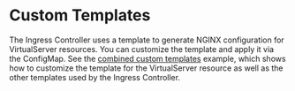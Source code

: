 # Custom Templates

The Ingress Controller uses a template to generate NGINX configuration for VirtualServer resources. You can customize
the template and apply it via the ConfigMap. See the [combined custom
templates](../../examples/shared-examples/custom-templates/README.md) example, which shows how to customize the template
for the VirtualServer resource as well as the other templates used by the Ingress Controller.
